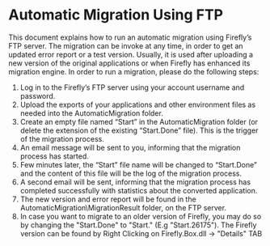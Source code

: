 ﻿# Automatic Migration Using FTP

This document explains how to run an automatic migration using Firefly’s FTP server. The migration can be invoke at any time, in order to get an updated error report or a test version. Usually, it is used after uploading a new version of the original applications or when Firefly has enhanced its migration engine. In order to run a migration, please do the following steps:

1. Log in to the Firefly’s FTP server using your account username and password.
2. Upload the exports of your applications and other environment files as needed into the AutomaticMigration folder.
3. Create an empty file named “Start” in the AutomaticMigration folder (or delete the extension of the existing “Start.Done” file). This is the trigger of the migration process.
4. An email message will be sent to you, informing that the migration process has started.
5. Few minutes later, the “Start” file name will be changed to “Start.Done” and the content of this file will be the log of the migration process.
6. A second email will be sent, informing that the migration process has completed successfully with statistics about the converted application.
7. The new version and error report will be found in the AutomaticMigration\MigrationResult folder, on the FTP server.
8. In case you want to migrate to an older version of Firefly, you may do so by changing the "Start.Done" to "Start.<version number>" (E.g "Start.26175"). The Firefly version can be found by Right Clicking on Firefly.Box.dll -> "Details" TAB
 